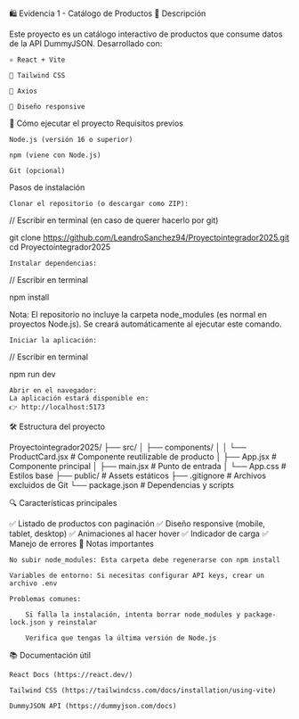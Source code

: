 🛍️ Evidencia 1 - Catálogo de Productos
📌 Descripción

Este proyecto es un catálogo interactivo de productos que consume datos de la API DummyJSON. Desarrollado con:

    ⚛️ React + Vite

    🎨 Tailwind CSS

    🔄 Axios

    📱 Diseño responsive

🚀 Cómo ejecutar el proyecto
Requisitos previos

    Node.js (versión 16 o superior)

    npm (viene con Node.js)

    Git (opcional)

Pasos de instalación

    Clonar el repositorio (o descargar como ZIP):

// Escribir en terminal (en caso de querer hacerlo por git)

git clone https://github.com/LeandroSanchez94/Proyectointegrador2025.git
cd Proyectointegrador2025

    Instalar dependencias:

// Escribir en terminal

npm install

Nota: El repositorio no incluye la carpeta node_modules (es normal en proyectos Node.js). Se creará automáticamente al ejecutar este comando.

    Iniciar la aplicación:

// Escribir en terminal

npm run dev

    Abrir en el navegador:
    La aplicación estará disponible en:
    👉 http://localhost:5173

🛠️ Estructura del proyecto

Proyectointegrador2025/
├── src/
│   ├── components/
│   │   └── ProductCard.jsx  # Componente reutilizable de producto
│   ├── App.jsx              # Componente principal
│   ├── main.jsx             # Punto de entrada
│   └── App.css              # Estilos base
├── public/                  # Assets estáticos
├── .gitignore               # Archivos excluidos de Git
└── package.json             # Dependencias y scripts

🔍 Características principales

✅ Listado de productos con paginación
✅ Diseño responsive (mobile, tablet, desktop)
✅ Animaciones al hacer hover
✅ Indicador de carga
✅ Manejo de errores
📌 Notas importantes

    No subir node_modules: Esta carpeta debe regenerarse con npm install

    Variables de entorno: Si necesitas configurar API keys, crear un archivo .env

    Problemas comunes:

        Si falla la instalación, intenta borrar node_modules y package-lock.json y reinstalar

        Verifica que tengas la última versión de Node.js

📚 Documentación útil

    React Docs (https://react.dev/)

    Tailwind CSS (https://tailwindcss.com/docs/installation/using-vite)

    DummyJSON API (https://dummyjson.com/docs)
    